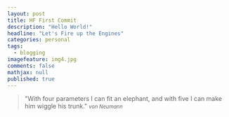 ```yaml
---
layout: post
title: HF First Commit
description: "Hello World!"
headline: "Let's Fire up the Engines"
categories: personal
tags: 
  - blogging
imagefeature: img4.jpg
comments: false
mathjax: null
published: true
---
```


>&quot;With four parameters I can fit an elephant, and with five I can make him wiggle his trunk.&quot;
><small><cite title="von Neumann">von Neumann</cite></small>
